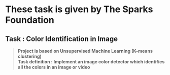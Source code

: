 # **These task is given by The Sparks Foundation**<br/>
## **Task : Color Identification in Image**<br/>
> **Project is based on Unsupervised Machine Learning (K-means clustering)**<br/>
> **Task definition : Implement an image color detector which identifies all the colors in an image or video**<br/>
